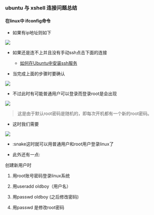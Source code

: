 ### ubuntu 与 xshell 连接问题总结

#### 在linux中 ifconfig命令

* 如果有ip地址则如下

![][ifconfig]

* 如果还是连不上并且没有手动ssh点击下面的连接 

	* [如何在Ubuntu中安装ssh服务][如何在Ubuntu中安装ssh服务]

* 当完成上面的步骤时要确认

![][允许root远程登录]

* 不过此时有可能普通用户可以登录而登录root是会出现

![][ssh拒绝了您的密码]

> 这是由于默认root密码是随机的，即每次开机都有一个新的root密码。

* 这时我们需要

![][修改root密码]

* :snake这时就可以用普通用户和root用户登录linux了

* 此外还有一点:

创建新用户时

1. 用root账号密码登录linux系统

2. 用useradd oldboy（用户名）

3. 用passwd oldboy (之后修改密码)

4. 用passwd 是修改root密码


<!-- 下面是链接引用-->

[ifconfig]: images/ifconfig.jpg
[如何在Ubuntu中安装ssh服务]:http://jingyan.baidu.com/article/9c69d48fb9fd7b13c8024e6b.html
[允许root远程登录]: images/root_alow.jpg
[ssh拒绝了您的密码]: images/error_passwd.jpg
[修改root密码]: images/passwd.jpg
